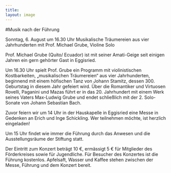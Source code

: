 ```yaml
---
title: 
layout: image
---
```


#Musik nach der Führung
Sonntag, 6. August um 16.30 Uhr Musikalische Träumereien aus vier Jahrhunderten mit Prof. Michael Grube, Violine SoloProf. Michael Grube (Quito/ Ecuador) ist mit seiner Amati-Geige seit einigen Jahren ein gern gehörter Gast in Eggisried. Um 16.30 Uhr spielt Prof. Grube ein Programm mit violinistischen Kostbarkeiten, „musikalischen Träumereien“ aus vier Jahrhunderten, beginnend mit einem höfischen Tanz von Johann Stamitz, dessen 300. Geburtstag in diesem Jahr gefeiert wird. Über die Romantiker und Virtuosen Rovelli, Paganini und Mazas führt er in das 20. Jahrhundert mit einem Werk seines Vaters Max-Ludwig Grube und endet schließlich mit der 2. Solo-Sonate von Johann Sebastian Bach.Zuvor feiern wir um 14 Uhr in der Hauskapelle in Eggisried eine Messe in Gedenken an Erich und Inge Schickling. Wer teilnehmen möchte, ist herzlich eingeladen! Um 15 Uhr findet wie immer die Führung durch das Anwesen und die Ausstellungsräume der Stiftung statt. Der Eintritt zum Konzert beträgt 10 €, ermässigt 5 € für Mitglieder des Förderkreises sowie für Jugendliche. Für Besucher des Konzertes ist die Führung kostenlos. Apfelsaft, Wasser und Kaffee stehen zwischen der Messe, Führung und dem Konzert bereit.